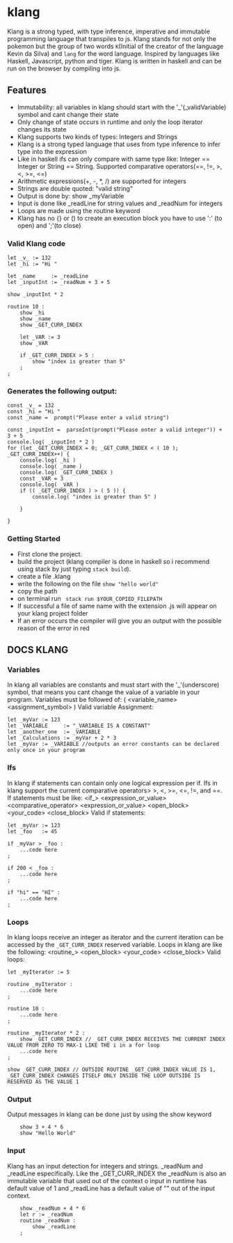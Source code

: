 # klang
Klang is a strong typed, with type inference, imperative and immutable programming language that transpiles to js. 
Klang stands for not only the pokemon but the group of two words ```K```(Initial of the creator of the language Kevin da Silva) and ```lang``` for the word language.
Inspired by languages like Haskell, Javascript, python and tiger. Klang is written in haskell and can be run on the browser by compiling into js.

## Features

- Immutability: all variables in klang should start with the '_'(_validVariable) symbol and cant change their state
- Only change of state occurs in runtime and only the loop iterator changes its state 
- Klang supports two kinds of types: Integers and Strings
- Klang is a strong typed language that uses from type inference to infer type into the expression
- Like in haskell ifs can only compare with same type like: Integer == Integer or String == String. Supported comparative operators(==, !=, >, <, >=, <=)
- Arithmetic expressions(+, -, *, /) are supported for integers
- Strings are double quoted: "valid string"
- Output is done by: show _myVariable
- Input is done like _readLine for string values and _readNum for integers
- Loops are made using the routine keyword
- Klang has no {} or () to create an execution block you have to use ':' (to open) and ';'(to close)

### Valid Klang code
```
let _v_ := 132 
let _hi := "Hi " 

let _name     := _readLine
let _inputInt := _readNum + 3 + 5

show _inputInt * 2

routine 10 :
    show _hi
    show _name
    show _GET_CURR_INDEX

    let _VAR := 3
    show _VAR

    if _GET_CURR_INDEX > 5 :
        show "index is greater than 5"
    ;
;
```

### Generates the following output:
```
const _v_ = 132  
const _hi = "Hi "  
const _name =  prompt("Please enter a valid string")  

const _inputInt =  parseInt(prompt("Please enter a valid integer")) + 3 + 5  
console.log( _inputInt * 2 ) 
for (let _GET_CURR_INDEX = 0; _GET_CURR_INDEX < ( 10 ); _GET_CURR_INDEX++) {
    console.log( _hi ) 
    console.log( _name ) 
    console.log( _GET_CURR_INDEX ) 
    const _VAR = 3  
    console.log( _VAR ) 
    if (( _GET_CURR_INDEX ) > ( 5 )) { 
        console.log( "index is greater than 5" ) 
     
    }
 
}

```
### Getting Started

- First clone the project.
- build the project (klang compiler is done in haskell so i recommend using stack by just typing ```stack build```).
- create a file .klang 
- write the following on the file ```show "hello world"```
- copy the path
- on terminal run ``` stack run $YOUR_COPIED_FILEPATH```
- If successful a file of same name with the extension .js will appear on your klang project folder
- If an error occurs the compiler will give you an output with the possible reason of the error in red

## DOCS KLANG

### Variables
In klang all variables are constants and must start with the '_'(underscore) symbol, that means you cant change the value of a variable in your program.
Variables must be followed of: (<let> <variable_name> <assignment_symbol> <value>)
Valid variable Assignment: 
```
let _myVar := 123
let _VARIABLE     := "_VARIABLE IS A CONSTANT"
let _another_one  := _VARIABLE
let _Calculations := _myVar + 2 * 3
let _myVar := _VARIABLE //outputs an error constants can be declared only once in your program
```

### Ifs
In klang if statements can contain only one logical expression per if. Ifs in klang support the current comparative operators> >, <, >=, <=, !=, and ==.
If statements must be like: <if_> <expression_or_value> <comparative_operator> <expression_or_value> <open_block> <your_code>  <close_block>
Valid if statements: 
```
let _myVar := 123
let _foo   := 45

if _myVar > _foo : 
    ...code here
;

if 200 < _foo : 
    ...code here
;

if "hi" == "HI" : 
    ...code here
;
```

### Loops
In klang loops receive an integer as iterator and the current iteration can be accessed by the ```_GET_CURR_INDEX``` reserved variable.
Loops in klang are like the following:  <routine_> <integer> <open_block> <your_code>  <close_block>
Valid loops: 
```
let _myIterator := 5

routine _myIterator : 
    ...code here
;

routine 10 : 
    ...code here
;

routine _myIterator * 2 : 
    show _GET_CURR_INDEX // _GET_CURR_INDEX RECEIVES THE CURRENT INDEX VALUE FROM ZERO TO MAX-1 LIKE THE i in a for loop
    ...code here
;

show _GET_CURR_INDEX // OUTSIDE ROUTINE _GET_CURR_INDEX VALUE IS 1, _GET_CURR_INDEX CHANGES ITSELF ONLY INSIDE THE LOOP OUTSIDE IS RESERVED AS THE VALUE 1

```
### Output
Output messages in klang can be done just by using the show keyword
```
    show 3 + 4 * 6
    show "Hello World"
```

### Input
Klang has an input detection for integers and strings. _readNum and _readLine especifically. Like the _GET_CURR_INDEX the _readNum is also an immutable variable that used out of the context o input in runtime has default value of 1 and _readLine has a default value of "" out of the input context.  
```
    show _readNum + 4 * 6
    let r := _readNum
    routine _readNum : 
        show _readLine
    ;
```
